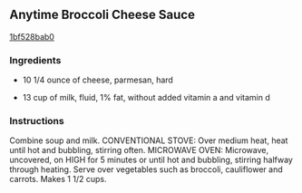## Anytime Broccoli Cheese Sauce

[1bf528bab0](https://recipeland.com/recipe/v/anytime-broccoli-cheese-sauce-3355)

### Ingredients

 - 10 1/4 ounce of cheese, parmesan, hard

 - 13 cup of milk, fluid, 1% fat, without added vitamin a and vitamin d

### Instructions

Combine soup and milk. CONVENTIONAL STOVE: Over medium heat, heat until hot and bubbling, stirring often. MICROWAVE OVEN: Microwave, uncovered, on HIGH for 5 minutes or until hot and bubbling, stirring halfway through heating. Serve over vegetables such as broccoli, cauliflower and carrots. Makes 1 1/2 cups.